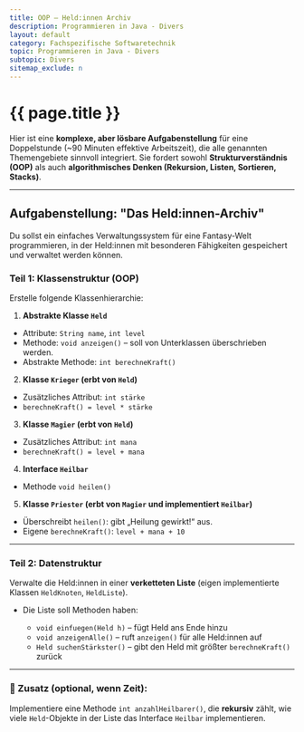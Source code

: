 ```yaml
---
title: OOP – Held:innen Archiv
description: Programmieren in Java - Divers
layout: default
category: Fachspezifische Softwaretechnik
topic: Programmieren in Java - Divers
subtopic: Divers
sitemap_exclude: n
---
```


# {{ page.title }}

Hier ist eine **komplexe, aber lösbare Aufgabenstellung** für eine Doppelstunde (\~90 Minuten effektive Arbeitszeit), die alle genannten Themengebiete sinnvoll integriert. Sie fordert sowohl **Strukturverständnis (OOP)** als auch **algorithmisches Denken (Rekursion, Listen, Sortieren, Stacks)**.

---

## **Aufgabenstellung: "Das Held\:innen-Archiv"**

Du sollst ein einfaches Verwaltungssystem für eine Fantasy-Welt programmieren, in der Held\:innen mit besonderen Fähigkeiten gespeichert und verwaltet werden können.

### Teil 1: Klassenstruktur (OOP)

Erstelle folgende Klassenhierarchie:

1. **Abstrakte Klasse `Held`**

  * Attribute: `String name`, `int level`
  * Methode: `void anzeigen()` – soll von Unterklassen überschrieben werden.
  * Abstrakte Methode: `int berechneKraft()`

2. **Klasse `Krieger` (erbt von `Held`)**

  * Zusätzliches Attribut: `int stärke`
  * `berechneKraft() = level * stärke`

3. **Klasse `Magier` (erbt von `Held`)**

  * Zusätzliches Attribut: `int mana`
  * `berechneKraft() = level + mana`

4. **Interface `Heilbar`**

  * Methode `void heilen()`

5. **Klasse `Priester` (erbt von `Magier` und implementiert `Heilbar`)**

  * Überschreibt `heilen()`: gibt „Heilung gewirkt!“ aus.
  * Eigene `berechneKraft()`: `level + mana + 10`

---

### Teil 2: Datenstruktur

Verwalte die Held\:innen in einer **verketteten Liste** (eigen implementierte Klassen `HeldKnoten`, `HeldListe`).

* Die Liste soll Methoden haben:

  * `void einfuegen(Held h)` – fügt Held ans Ende hinzu
  * `void anzeigenAlle()` – ruft `anzeigen()` für alle Held\:innen auf
  * `Held suchenStärkster()` – gibt den Held mit größter `berechneKraft()` zurück

---

### 🧪 Zusatz (optional, wenn Zeit):

Implementiere eine Methode `int anzahlHeilbarer()`, die **rekursiv** zählt, wie viele `Held`-Objekte in der Liste das Interface `Heilbar` implementieren.